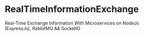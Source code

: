 # RealTimeInformationExchange
Real-Time Exchange Information With Microservices on NodeJs (ExpressJs), RabbitMQ &amp;&amp; SocketIO
